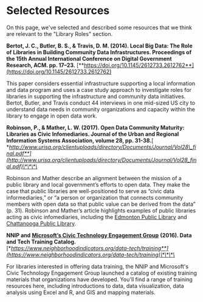 # Selected Resources

On this page, we've selected and described some resources that we think are relevant to the "Library Roles" section. 

**Bertot, J. C., Butler, B. S., & Travis, D. M. \(2014\). Local Big Data: The Role of Libraries in Building Community Data Infrastructures. Proceedings of the 15th Annual International Conference on Digital Government Research, ACM.  pp. 17–23.** [**https://doi.org/10.1145/2612733.2612762**](https://doi.org/10.1145/2612733.2612762)

This paper considers essential infrastructure supporting a local information and data program and uses a case study approach to investigate roles for libraries in supporting the infrastructure and community data initiatives. Bertot, Butler, and Travis conduct 44 interviews in one mid-sized US city to understand data needs in community organizations and capacity within the library to engage in open data work.

**Robinson, P., & Mather, L. W. \(2017\). Open Data Community Maturity: Libraries as Civic Infomediaries. Journal of the Urban and Regional Information Systems Association, volume 28, pp. 31-38.**[ **http://www.urisa.org/clientuploads/directory/Documents/Journal/Vol28\_final.pdf**](http://www.urisa.org/clientuploads/directory/Documents/Journal/Vol28_final.pdf)\*\*\*\*

Robinson and Mather describe an alignment between the mission of a public library and local government’s efforts to open data. They make the case that public libraries are well-positioned to serve as “civic data informediaries,” or “a person or organization that connects community members with open data so that public value can be derived from the data” \(p. 31\). Robinson and Mather’s article highlights examples of public libraries acting as civic infomediaries, including the [Edmonton Public Library](https://www.epl.ca/open-data/) and [Chattanooga Public Library](https://data.chattlibrary.org/).

**NNIP and** [**Microsoft’s Civic Technology Engagement Group**](http://sumo.ly/yH4Q) **\(2016\). Data and Tech Training Catalog.** [**https://www.neighborhoodindicators.org/data-tech/training**](https://www.neighborhoodindicators.org/data-tech/training)\*\*\*\*

For libraries interested in offering data training, the NNIP and Microsoft's Civic Technology Engagement Group launched a catalog of existing training materials that organizations have developed. You'll find a range of training resources here, including introductions to data, data visualization, data analysis using Excel and R, and GIS and mapping materials.

